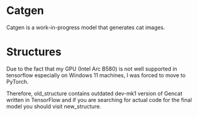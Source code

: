 # Catgen

Catgen is a work-in-progress model that generates cat images.

# Structures

Due to the fact that my GPU (Intel Arc B580) is not well supported in tensorflow especially on Windows 11 machines, I was forced to move to PyTorch. 

Therefore, old_structure contains outdated dev-mk1 version of Gencat written in TensorFlow and if you are searching for actual code for the final model you should visit new_structure. 
